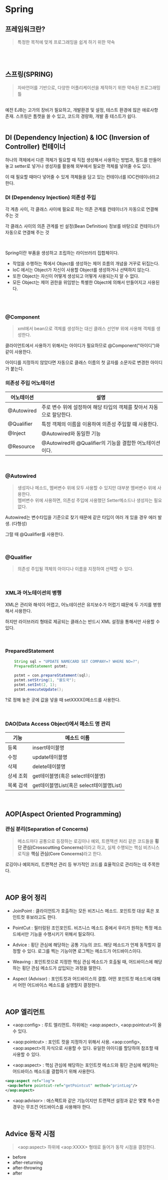 Spring
============================



## 프레임워크란?

> 특정한 목적에 맞게 프로그래밍을 쉽게 하기 위한 약속
<br>
<br>

## 스프링(SPRING)


> 자바언어를 기반으로, 다양한 어플리케이션을 제작하기 위한 약속된 프로그래밍 틀
<br>
 예전 EJB는 고가의 장비가 필요하고, 개발환경 및 설정, 테스트 환경에 많은 애로사항 존재.
스프링은 톰캣을 쓸 수 있고, 코드의 경량화, 개발 중 테스트가 쉽다.
<br>
<br>

## DI (Dependency Injection) & IOC (Inversion of Controller) 컨테이너

하나의 객체에서 다른 객체가 필요할 때 직접 생성해서 사용하는 방법과, 필드를 만들어 놓고 setter로 넣거나 생성자를 활용해 외부에서 필요한 객체를 넣어줄 수도 있다.

이 때 필요할 때마다 넣어줄 수 있게 객체들을 담고 있는 컨테이너를 IOC컨테이너라고 한다.
<br>



### DI (Dependency Injection) 의존성 주입

각 계층 사이, 각 클래스 사이에 필요로 하는 의존 관계를 컨테이너가 자동으로 연결해 주는 것

각 클래스 사이의 의존 관계를 빈 설정(Bean Definition) 정보를 바탕으로 컨테이너가 자동으로 연결해 주는 것


<br>


Spring이란 부품을 생성하고 조립하는 라이브러리 집합체이다.


- 작업을 수행하는 쪽에서 Object를 생성하는 제어 흐름의 개념을 거꾸로 뒤집는다.
- IoC 에서는 Object가 자신이 사용할 Object를 생성하거나 선택하지 않는다.
- 또한 Object는 자신이 어떻게 생성되고 어떻게 사용되는지 알 수 없다.
- 모든 Object는 제어 권한을 위임받는 특별한 Object에 의해서 만들어지고 사용된다.

<br>
<br>

### @Component
> xml에서 bean으로 객체를 생성하는 대신 클래스 선언부 위에 사용해 객체를 생성한다.

클라이언트에서 사용하기 위해서는 아이디가 필요하므로 @Component("아이디")와 같이 사용한다.

아이디를 지정하지 않았다면 자동으로 클래스 이름의 첫 글자를 소문자로 변경한 아이디가 붙는다.
<br>


### 의존성 주입 어노테이션

어노테이션 | 설명 |
--------|-----|
@Autowired|주로 변수 위에 설정하여 해당 타입의 객체를 찾아서 자동으로 할당한다.
@Qualifier|특정 객체의 이름을 이용하여 의존성 주입할 때 사용한다.
@Inject|@Autowired와 동일한 기능
@Resource|@Autowired와 @Qualifier의 기능을 결합한 어노테이션이다.

<br>

### @Autowired
> 생성자나 메소드, 멤버변수 위에 모두 사용할 수 있지만 대부분 멤버변수 위에 사용한다.
<br> 멤버변수 위에 사용하면, 의존성 주입에 사용했던 Setter메소드나 생성자는 필요없다.

Autowired는 변수타입을 기준으로 찾기 때문에 같은 타입이 여러 개 있을 경우 에러 발생. (다형성)

그럴 때 @Qualifier를 사용한다.

<br>

### @Qualifier
> 의존성 주입될 객체의 아이디나 이름을 지정하여 선택할 수 있다.

<br>

### XML과 어노테이션의 병행

XML은 관리와 해석이 어렵고, 어노테이션은 유지보수가 어렵기 떄문에 두 가지를 병행해서 사용한다.

하지만 라이브러리 형태로 제공되는 클래스는 반드시 XML 설정을 통해서만 사용할 수 있다.

<br>

### PreparedStatement
```java
    String sql = "UPDATE NAMECARD SET COMPANY=? WHERE NO=?";
    PreparedStatement pstmt;
    
    pstmt = con.prepareStatement(sql);
    pstmt.setString(1, "율도국");
    pstmt.setInt(2, 1);
    pstmt.executeUpdate();
```

?로 정해 놓은 곳에 값을 넣을 때 setXXXX()메소드를 사용한다.

<br>

### DAO(Data Access Object)에서 메소드 명 관리

기능|메소드 이름|
---|--------|
등록|insert테이블명|
수정|update테이블명|
삭제|delete테이블명|
상세 조회|get테이블명(혹은 select테이블명)|
목록 검색|get테이블명List(혹은 select테이블명List)|

<br>

## AOP(Aspect Oriented Programming)

### 관심 분리(Separation of Concerns)
> 메소드마다 공통으로 등장하는 로깅이나 예외, 트랜잭션 처리 같은 코드들을 <b>횡단 관심(Crosscutting Concerns)</b>이라고 하고, 실제 수행되는 핵심 비즈니스 로직을 <b>핵심 관심(Core Concerns)</b>라고 한다.

로깅이나 예외처리, 트랜잭션 관리 등 부가적인 코드를 효율적으로 관리하는 데 주목한다.

<br>

## AOP 용어 정리

- JoinPoint : 클라이언트가 호출하는 모든 비즈니스 메소드. 포인트컷 대상 혹은 포인트컷 후보라고도 한다.

- PointCut : 필터링된 조인포인트. 비즈니스 메소드 중에서 우리가 원하는 특정 메소드에서만 기능을 수행시키기 위해서 필요하다.

- Advice : 횡단 관심에 해당하는 공통 기능의 코드. 해당 메소드가 언제 동작할지 결정할 수 있다. 로그를 찍는 기능이면 로그찍는 메소드가 어드바이스이다.

- Weaving : 포인트컷으로 지정한 핵심 관심 메소드가 호출될 때, 어드바이스에 해당하는 횡단 관심 메소드가 삽입되는 과정을 말한다.

- Aspect (Advisor) : 포인트컷과 어드바이스의 결합. 어떤 포인트컷 메소드에 대해서 어떤 어드바이스 메소드를 실행할지 결정한다.

<br>

## AOP 엘리먼트

- \<aop:config\> : 루트 엘리먼트. 하위에는 \<aop:aspect\>, \<aop:pointcut\>이 올 수 있다.
 
- \<aop:pointcut\> : 포인트 컷을 지정하기 위해서 사용. \<aop:config\>, \<aop:aspect\>의 자식으로 사용할 수 있다. 유일한 아이디를 할당하여 참조할 때 사용할 수 있다.

- \<aop:aspect\> : 핵심 관심에 해당하는 포인트컷 메소드와 횡단 관심에 해당하는 어드바이스 메소드를 결합하기 위해 사용한다.

```xml
<aop:aspect ref="log">
 <aop:before pointcut-ref="getPointcut" method="printLog"/>
</aop:aspect>
```

- \<aop:advisor\> : 애스팩트와 같은 기능이지만 트랜잭션 설정과 같은 몇몇 특수한 경우는 무조건 어드바이스를 사용해야 한다.

<br>

## Advice 동작 시점
> \<aop:aspect\> 하위에 \<aop:XXXX\> 형태로 들어가 동작 시점을 결정한다.
- before
- after-returning
- after-throwing
- after

